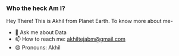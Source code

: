 ### Who the heck Am I?
Hey There! 
This is Akhil from Planet Earth.
To know more about me-
- 💬 Ask me about Data
- 📫 How to reach me: akhiltejabm@gmail.com
- 😄 Pronouns: Akhil
